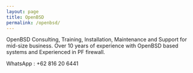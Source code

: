 ```yaml
---
layout: page
title: OpenBSD
permalink: /openbsd/
---
```




OpenBSD Consulting, Training, Installation, Maintenance and Support for mid-size business. Over 10 years of experience with OpenBSD based systems and Experienced in PF firewall.

WhatsApp : +62 816 20 6441
